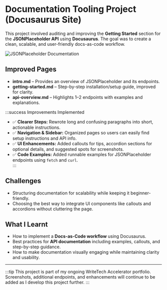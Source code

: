 # Documentation Tooling Project (Docusaurus Site)

This project involved auditing and improving the **Getting Started** section for the **JSONPlaceholder API** using **Docusaurus**. The goal was to create a clean, scalable, and user-friendly docs-as-code workflow.

![JSONPlaceholder Documentation](/img/documentation-tooling/jsonplaceholder.png)

## Improved Pages

- **intro.md** – Provides an overview of JSONPlaceholder and its endpoints.
- **getting-started.md** – Step-by-step installation/setup guide, improved for clarity.
- **api-overview.md** – Highlights 1–2 endpoints with examples and explanations.

:::success Improvements Implemented
- ✅ **Clearer Steps:** Rewrote long and confusing paragraphs into short, actionable instructions.  
- ✅ **Navigation & Sidebar:** Organized pages so users can easily find setup instructions and API info.  
- ✅ **UI Enhancements:** Added callouts for tips, accordion sections for optional details, and suggested spots for screenshots.  
- ✅ **Code Examples:** Added runnable examples for JSONPlaceholder endpoints using `fetch` and `curl`.  
:::

## Challenges

- Structuring documentation for scalability while keeping it beginner-friendly.  
- Choosing the best way to integrate UI components like callouts and accordions without cluttering the page.  

## What I Learnt

- How to implement a **Docs-as-Code workflow** using Docusaurus.  
- Best practices for **API documentation** including examples, callouts, and step-by-step guidance.  
- How to make documentation visually engaging while maintaining clarity and usability.

---

:::tip
This project is part of my ongoing WriteTech Accelerator portfolio. Screenshots, additional endpoints, and enhancements will continue to be added as I develop this project further.
:::
